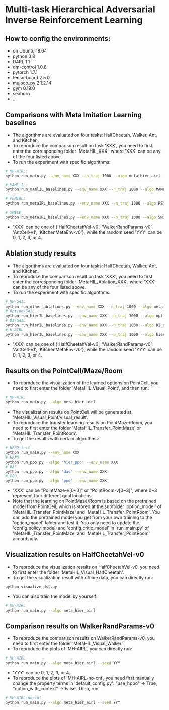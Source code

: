 # Multi-task Hierarchical Adversarial Inverse Reinforcement Learning

## How to config the environments:
- on Ubuntu 18.04
- python 3.8
- D4RL 1.1
- dm-control 1.0.8
- pytorch 1.7.1
- tensorboard 2.5.0
- mujoco_py 2.1.2.14
- gym 0.19.0
- seaborn
- ...


## Comparisons with Meta Imitation Learning baselines
- The algorithms are evaluated on four tasks: HalfCheetah, Walker, Ant, and Kitchen.
- To reproduce the comparison result on task 'XXX', you need to first enter the corresponding folder 'MetaHIL_XXX', where 'XXX' can be any of the four listed above.
- To run the experiment with specific algorithms:

```bash
# MH-AIRL:
python run_main.py --env_name XXX --n_traj 1000 --algo meta_hier_airl --seed YYY
```
```bash
# MAML-IL:
python run_mamlIL_baselines.py --env_name XXX --n_traj 1000 --algo MAML_IL --seed YYY
```
```bash
# PEMIRL:
python run_metaIRL_baselines.py --env_name XXX --n_traj 1000 --algo PEMIRL --seed YYY
```
```bash
# SMILE
python run_metaIRL_baselines.py --env_name XXX --n_traj 1000 --algo SMILE --seed YYY
```

- 'XXX' can be one of {'HalfCheetahVel-v0', 'WalkerRandParams-v0', 'AntCell-v1', 'KitchenMetaEnv-v0'}, while the random seed 'YYY' can be 0, 1, 2, 3, or 4.

## Ablation study results
- The algorithms are evaluated on four tasks: HalfCheetah, Walker, Ant, and Kitchen.
- To reproduce the comparison result on task 'XXX', you need to first enter the corresponding folder 'MetaHIL_Ablation_XXX', where 'XXX' can be any of the four listed above.
- To run the experiment with specific algorithms:
```bash
# MH-GAIL
python run_other_ablations.py --env_name XXX --n_traj 1000 --algo meta_hier_gail --seed YYY
# Option-GAIL
python run_hierIL_baselines.py --env_name XXX --n_traj 1000 --algo option_gail --seed YYY
# DI-GAIL
python run_hierIL_baselines.py --env_name XXX --n_traj 1000 --algo DI_gail --seed YYY
# H-AIRL
python run_hierIL_baselines.py --env_name XXX --n_traj 1000 --algo hier_airl --seed YYY
```
- 'XXX' can be one of {'HalfCheetahVel-v0', 'WalkerRandParams-v0', 'AntCell-v1', 'KitchenMetaEnv-v0'}, while the random seed 'YYY' can be 0, 1, 2, 3, or 4.


## Results on the PointCell/Maze/Room
- To reproduce the visualization of the learned options on PointCell, you need to first enter the folder 'MetaHIL_Visual_Point', and then run:
```bash
# MH-AIRL
python run_main.py --algo meta_hier_airl
```
- The visualization results on PointCell will be generated at 'MetaHIL_Visual_Point/visual_result'.
- To reproduce the transfer learning results on PointMaze/Room, you need to first enter the folder 'MetaHIL_Transfer_PointMaze' or 'MetaHIL_Transfer_PointRoom'.
- To get the results with certain algorithms:
```bash
# HPPO-init
python run_main.py --env_name XXX
# HPPO
python run_ppo.py --algo 'hier_ppo' --env_name XXX
# DAC
python run_ppo.py --algo 'dac' --env_name XXX
# PPO
python run_ppo.py --algo 'ppo' --env_name XXX
```
- 'XXX' can be "PointMaze-v[0~3]" or "PointRoom-v[0~3]", where 0~3 represent four different goal locations.
- Note that the learning on PointMaze/Room is based on the pretrained model from PointCell, which is stored at the subfolder 'option_model' of 'MetaHIL_Transfer_PointMaze' and 'MetaHIL_Transfer_PointRoom'. You can add the pretrained model you get from your own training to the 'option_model' folder and test it. You only need to update the 'config.policy_model' and 'config.critic_model' in 'run_main.py' of 'MetaHIL_Transfer_PointMaze' and 'MetaHIL_Transfer_PointRoom' accordingly.

## Visualization results on HalfCheetahVel-v0
- To reproduce the visualization results on HalfCheetahVel-v0, you need to first enter the folder 'MetaHIL_Visual_HalfCheetah'. 
- To get the visualization result with offline data, you can directly run:
```bash
python visualize_dst.py
```
- You can also train the model by yourself:
```bash
# MH-AIRL
python run_main.py --algo meta_hier_airl
```

## Comparison results on WalkerRandParams-v0
- To reproduce the comparison results on WalkerRandParams-v0, you need to first enter the folder 'MetaHIL_Visual_Walker'. 
- To reproduce the plots of 'MH-AIRL', you can directly run:
```bash
# MH-AIRL
python run_main.py --algo meta_hier_airl --seed YYY
```
- 'YYY' can be 0, 1, 2, 3, or 4.
- To reproduce the plots of 'MH-AIRL-no-cnt', you need first manually change the property terms in 'default_config.py': "use_hppo" -> True, "option_with_context" -> False. Then, run:
```bash
# MH-AIRL-no-cnt
python run_main.py --algo meta_hier_airl --seed YYY
```
